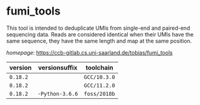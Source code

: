 # fumi_tools

This tool is intended to deduplicate UMIs from single-end and paired-end  sequencing data. Reads are considered identical when their UMIs have the same sequence,  they have the same length and map at the same position.

*homepage*: <https://ccb-gitlab.cs.uni-saarland.de/tobias/fumi_tools>

version | versionsuffix | toolchain
--------|---------------|----------
``0.18.2`` |  | ``GCC/10.3.0``
``0.18.2`` |  | ``GCC/11.2.0``
``0.18.2`` | ``-Python-3.6.6`` | ``foss/2018b``

